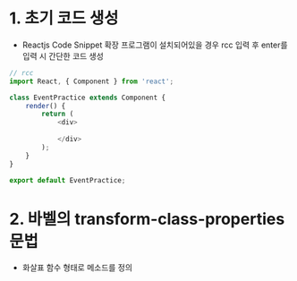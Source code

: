 # 1. 초기 코드 생성
- Reactjs Code Snippet 확장 프로그램이 설치되어있을 경우 rcc 입력 후 enter를 입력 시 간단한 코드 생성
```js
// rcc
import React, { Component } from 'react';

class EventPractice extends Component {
    render() {
        return (
            <div>
                
            </div>
        );
    }
}

export default EventPractice;
```

# 2. 바벨의 transform-class-properties 문법
- 화살표 함수 형태로 메소드를 정의
